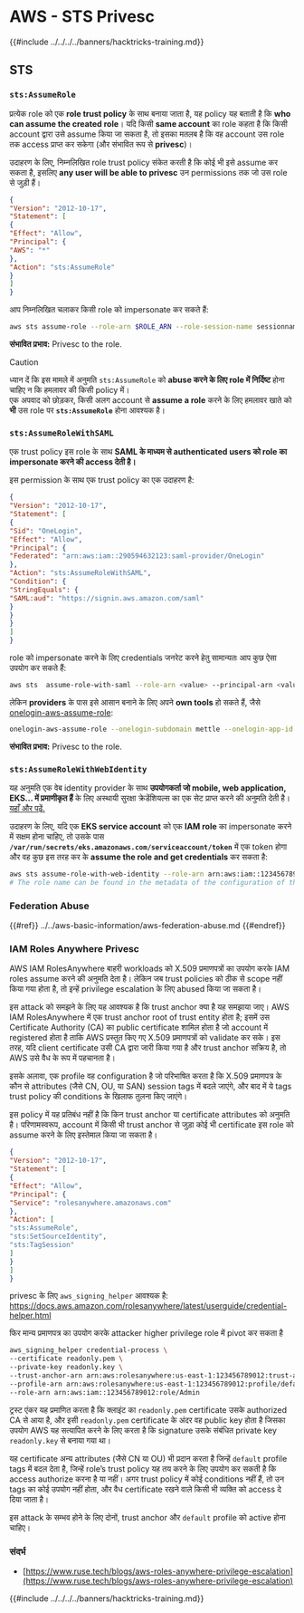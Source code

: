 # AWS - STS Privesc

{{#include ../../../../banners/hacktricks-training.md}}

## STS

### `sts:AssumeRole`

प्रत्येक role को एक **role trust policy** के साथ बनाया जाता है, यह policy यह बताती है कि **who can assume the created role**। यदि किसी **same account** का role कहता है कि किसी account द्वारा उसे assume किया जा सकता है, तो इसका मतलब है कि वह account उस role तक access प्राप्त कर सकेगा (और संभावित रूप से **privesc**)।

उदाहरण के लिए, निम्नलिखित role trust policy संकेत करती है कि कोई भी इसे assume कर सकता है, इसलिए **any user will be able to privesc** उन permissions तक जो उस role से जुड़ी हैं।
```json
{
"Version": "2012-10-17",
"Statement": [
{
"Effect": "Allow",
"Principal": {
"AWS": "*"
},
"Action": "sts:AssumeRole"
}
]
}
```
आप निम्नलिखित चलाकर किसी role को impersonate कर सकते हैं:
```bash
aws sts assume-role --role-arn $ROLE_ARN --role-session-name sessionname
```
**संभावित प्रभाव:** Privesc to the role.

> [!CAUTION]
> ध्यान दें कि इस मामले में अनुमति `sts:AssumeRole` को **abuse करने के लिए role में निर्दिष्ट** होना चाहिए न कि हमलावर की किसी policy में।\
> एक अपवाद को छोड़कर, किसी अलग account से **assume a role** करने के लिए हमलावर खाते को **भी** उस role पर **`sts:AssumeRole`** होना आवश्यक है।


### `sts:AssumeRoleWithSAML`

एक trust policy इस role के साथ **SAML के माध्यम से authenticated users को role का impersonate करने की access देती है।**

इस permission के साथ एक trust policy का एक उदाहरण है:
```json
{
"Version": "2012-10-17",
"Statement": [
{
"Sid": "OneLogin",
"Effect": "Allow",
"Principal": {
"Federated": "arn:aws:iam::290594632123:saml-provider/OneLogin"
},
"Action": "sts:AssumeRoleWithSAML",
"Condition": {
"StringEquals": {
"SAML:aud": "https://signin.aws.amazon.com/saml"
}
}
}
]
}
```
role को impersonate करने के लिए credentials जनरेट करने हेतु सामान्यतः आप कुछ ऐसा उपयोग कर सकते हैं:
```bash
aws sts  assume-role-with-saml --role-arn <value> --principal-arn <value>
```
लेकिन **providers** के पास इसे आसान बनाने के लिए अपने **own tools** हो सकते हैं, जैसे [onelogin-aws-assume-role](https://github.com/onelogin/onelogin-python-aws-assume-role):
```bash
onelogin-aws-assume-role --onelogin-subdomain mettle --onelogin-app-id 283740 --aws-region eu-west-1 -z 3600
```
**संभावित प्रभाव:** Privesc to the role.

### `sts:AssumeRoleWithWebIdentity`

यह अनुमति एक वेब identity provider के साथ **उपयोगकर्ता जो mobile, web application, EKS... में प्रमाणीकृत हैं** के लिए अस्थायी सुरक्षा क्रेडेंशियल्स का एक सेट प्राप्त करने की अनुमति देती है। [यहाँ और पढ़ें.](https://docs.aws.amazon.com/STS/latest/APIReference/API_AssumeRoleWithWebIdentity.html)

उदाहरण के लिए, यदि एक **EKS service account** को एक **IAM role** का impersonate करने में सक्षम होना चाहिए, तो उसके पास **`/var/run/secrets/eks.amazonaws.com/serviceaccount/token`** में एक token होगा और वह कुछ इस तरह कर के **assume the role and get credentials** कर सकता है:
```bash
aws sts assume-role-with-web-identity --role-arn arn:aws:iam::123456789098:role/<role_name> --role-session-name something --web-identity-token file:///var/run/secrets/eks.amazonaws.com/serviceaccount/token
# The role name can be found in the metadata of the configuration of the pod
```
### Federation Abuse

{{#ref}}
../../aws-basic-information/aws-federation-abuse.md
{{#endref}}

### IAM Roles Anywhere Privesc

AWS IAM RolesAnywhere बाहरी workloads को X.509 प्रमाणपत्रों का उपयोग करके IAM roles assume करने की अनुमति देता है। लेकिन जब trust policies को ठीक से scope नहीं किया गया होता है, तो इन्हें privilege escalation के लिए abused किया जा सकता है।

इस attack को समझने के लिए यह आवश्यक है कि trust anchor क्या है यह समझाया जाए। AWS IAM RolesAnywhere में एक trust anchor root of trust entity होता है; इसमें उस Certificate Authority (CA) का public certificate शामिल होता है जो account में registered होता है ताकि AWS प्रस्तुत किए गए X.509 प्रमाणपत्रों को validate कर सके। इस तरह, यदि client certificate उसी CA द्वारा जारी किया गया है और trust anchor सक्रिय है, तो AWS उसे वैध के रूप में पहचानता है।

इसके अलावा, एक profile वह configuration है जो परिभाषित करता है कि X.509 प्रमाणपत्र के कौन से attributes (जैसे CN, OU, या SAN) session tags में बदले जाएंगे, और बाद में ये tags trust policy की conditions के खिलाफ तुलना किए जाएंगे।

इस policy में यह प्रतिबंध नहीं है कि किन trust anchor या certificate attributes को अनुमति है। परिणामस्वरूप, account में किसी भी trust anchor से जुड़ा कोई भी certificate इस role को assume करने के लिए इस्तेमाल किया जा सकता है।
```json
{
"Version": "2012-10-17",
"Statement": [
{
"Effect": "Allow",
"Principal": {
"Service": "rolesanywhere.amazonaws.com"
},
"Action": [
"sts:AssumeRole",
"sts:SetSourceIdentity",
"sts:TagSession"
]
}
]
}

```
privesc के लिए `aws_signing_helper` आवश्यक है: https://docs.aws.amazon.com/rolesanywhere/latest/userguide/credential-helper.html

फिर मान्य प्रमाणपत्र का उपयोग करके attacker higher privilege role में pivot कर सकता है
```bash
aws_signing_helper credential-process \
--certificate readonly.pem \
--private-key readonly.key \
--trust-anchor-arn arn:aws:rolesanywhere:us-east-1:123456789012:trust-anchor/ta-id \
--profile-arn arn:aws:rolesanywhere:us-east-1:123456789012:profile/default \
--role-arn arn:aws:iam::123456789012:role/Admin
```
ट्रस्ट एंकर यह प्रमाणित करता है कि क्लाइंट का `readonly.pem` certificate उसके authorized CA से आया है, और इसी `readonly.pem` certificate के अंदर वह public key होता है जिसका उपयोग AWS यह सत्यापित करने के लिए करता है कि signature उसके संबंधित private key `readonly.key` से बनाया गया था।

यह certificate अन्य attributes (जैसे CN या OU) भी प्रदान करता है जिन्हें `default` profile tags में बदल देता है, जिन्हें role’s trust policy यह तय करने के लिए उपयोग कर सकती है कि access authorize करना है या नहीं। अगर trust policy में कोई conditions नहीं हैं, तो उन tags का कोई उपयोग नहीं होता, और वैध certificate रखने वाले किसी भी व्यक्ति को access दे दिया जाता है।

इस attack के सम्भव होने के लिए दोनों, trust anchor और `default` profile को active होना चाहिए।

### संदर्भ

- [https://www.ruse.tech/blogs/aws-roles-anywhere-privilege-escalation](https://www.ruse.tech/blogs/aws-roles-anywhere-privilege-escalation)

{{#include ../../../../banners/hacktricks-training.md}}
